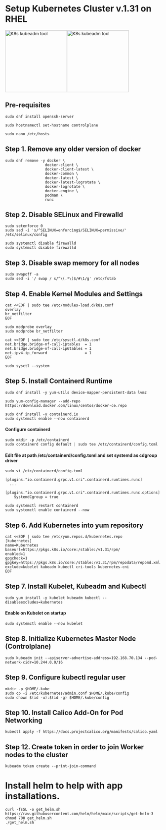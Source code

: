 # Setup Kubernetes Cluster v.1.31 on RHEL
<img src="https://cdn.worldvectorlogo.com/logos/red-hat.svg" alt="K8s kubeadm tool" height="200"><img src="https://kubernetes.io/images/kubeadm-stacked-color.png" alt="K8s kubeadm tool" height="200">

<h2>Pre-requisites</h2>
  
  ```
  sudo dnf install openssh-server
  ```
  
  ```
  sudo hostnamectl set-hostname controlplane
  ```
  ```
  sudo nano /etc/hosts
  ```

## Step 1. Remove any older version of docker

```
sudo dnf remove -y docker \
                  docker-client \
                  docker-client-latest \
                  docker-common \
                  docker-latest \
                  docker-latest-logrotate \
                  docker-logrotate \
                  docker-engine \
                  podman \
                  runc
```

## Step 2. Disable SELinux and Firewalld
  ```
  sudo setenforce 0
  sudo sed -i 's/^SELINUX=enforcing$/SELINUX=permissive/' /etc/selinux/config
  ```
  ```
  sudo systemctl disable firewalld
  sudo systemctl disable firewalld
  ```

## Step 3. Disable swap memory for all nodes

  ```
  sudo swapoff -a
  sudo sed -i '/ swap / s/^\(.*\)$/#\1/g' /etc/fstab
  ```

## Step 4. Enable Kernel Modules and Settings

```
cat <<EOF | sudo tee /etc/modules-load.d/k8s.conf
overlay
br_netfilter
EOF

sudo modprobe overlay
sudo modprobe br_netfilter

cat <<EOF | sudo tee /etc/sysctl.d/k8s.conf
net.bridge.bridge-nf-call-iptables  = 1
net.bridge.bridge-nf-call-ip6tables = 1
net.ipv4.ip_forward                 = 1
EOF

sudo sysctl --system
```

## Step 5. Install Containerd Runtime

```
sudo dnf install -y yum-utils device-mapper-persistent-data lvm2
```

```
sudo yum-config-manager --add-repo https://download.docker.com/linux/centos/docker-ce.repo
```

```
sudo dnf install -y containerd.io
sudo systemctl enable --now containerd
```

<h4>Configure containerd</h4>

```
sudo mkdir -p /etc/containerd
sudo containerd config default | sudo tee /etc/containerd/config.toml
```

<h4>Edit file at path /etc/containerd/config.toml and set systemd as cdgroup driver</h4>

```
sudo vi /etc/containerd/config.toml

[plugins."io.containerd.grpc.v1.cri".containerd.runtimes.runc]
  ...
  [plugins."io.containerd.grpc.v1.cri".containerd.runtimes.runc.options]
    SystemdCgroup = true
```

```
sudo systemctl restart containerd
sudo systemctl enable containerd --now
```

## Step 6. Add Kubernetes into yum repository

```
cat <<EOF | sudo tee /etc/yum.repos.d/kubernetes.repo
[kubernetes]
name=Kubernetes
baseurl=https://pkgs.k8s.io/core:/stable:/v1.31/rpm/
enabled=1
gpgcheck=1
gpgkey=https://pkgs.k8s.io/core:/stable:/v1.31/rpm/repodata/repomd.xml.key
exclude=kubelet kubeadm kubectl cri-tools kubernetes-cni
EOF
```

## Step 7. Install Kubelet, Kubeadm and Kubectl

```
sudo yum install -y kubelet kubeadm kubectl --disableexcludes=kubernetes
```

<h4>Enable on Kubelet on startup</h4>

```
sudo systemctl enable --now kubelet
```

## Step 8. Initialize Kubernetes Master Node (Controlplane)

```
sudo kubeadm init --apiserver-advertise-address=192.168.70.134 --pod-network-cidr=10.244.0.0/16
```

## Step 9. Configure kubectl regular user
```
mkdir -p $HOME/.kube
sudo cp -i /etc/kubernetes/admin.conf $HOME/.kube/config
sudo chown $(id -u):$(id -g) $HOME/.kube/config
```

## Step 10. Install Calico Add-On for Pod Networking
```
kubectl apply -f https://docs.projectcalico.org/manifests/calico.yaml
```

## Step 12. Create token in order to join Worker nodes to the cluster
```
kubeadm token create --print-join-command

```

<h1>Install helm to help with app installations.</h1>

```
curl -fsSL -o get_helm.sh https://raw.githubusercontent.com/helm/helm/main/scripts/get-helm-3
chmod 700 get_helm.sh
./get_helm.sh
```

